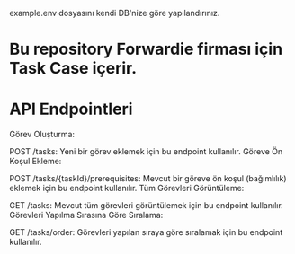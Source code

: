 example.env dosyasını kendi DB'nize göre yapılandırınız.

# Bu repository  Forwardie firması için Task Case içerir.

# API Endpointleri
Görev Oluşturma:

POST /tasks: Yeni bir görev eklemek için bu endpoint kullanılır.
Göreve Ön Koşul Ekleme:

POST /tasks/{taskId}/prerequisites: Mevcut bir göreve ön koşul (bağımlılık) eklemek için bu endpoint kullanılır.
Tüm Görevleri Görüntüleme:

GET /tasks: Mevcut tüm görevleri görüntülemek için bu endpoint kullanılır.
Görevleri Yapılma Sırasına Göre Sıralama:

GET /tasks/order: Görevleri yapılan sıraya göre sıralamak için bu endpoint kullanılır.
